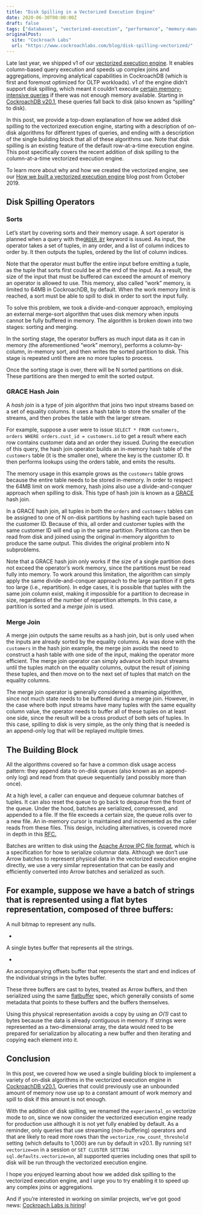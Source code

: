 ```yaml
---
title: "Disk Spilling in a Vectorized Execution Engine"
date: 2020-06-30T00:00:00Z
draft: false
tags: ["databases", "vectorized-execution", "performance", "memory-management", "cockroachdb"]
originalPost:
  site: "Cockroach Labs"
  url: "https://www.cockroachlabs.com/blog/disk-spilling-vectorized/"
---
```


Late last year, we shipped v1 of our [vectorized execution engine](https://www.cockroachlabs.com/docs/stable/vectorized-execution). It enables column-based query execution and speeds up complex joins and aggregations, improving analytical capabilities in CockroachDB (which is first and foremost optimized for OLTP workloads). v1 of the engine didn’t support disk spilling, which meant it couldn’t execute [certain memory-intensive queries](https://www.cockroachlabs.com/docs/stable/vectorized-execution/#disk-spilling-operations) if there was not enough memory available. Starting in [CockroachDB v20.1](https://www.cockroachlabs.com/product/whats-new/), these queries fall back to disk (also known as “spilling” to disk).

In this post, we provide a top-down explanation of how we added disk spilling to the vectorized execution engine, starting with a description of on-disk algorithms for different types of queries, and ending with a description of the single building block that all of these algorithms use. Note that disk spilling is an existing feature of the default row-at-a-time execution engine. This post specifically covers the recent addition of disk spilling to the column-at-a-time vectorized execution engine.

To learn more about why and how we created the vectorized engine, see our [How we built a vectorized execution engine](https://www.cockroachlabs.com/blog/how-we-built-a-vectorized-execution-engine/) blog post from October 2019.

## Disk Spilling Operators

### Sorts

Let’s start by covering sorts and their memory usage. A sort operator is planned when a query with the[`ORDER BY`](https://www.cockroachlabs.com/docs/stable/order-by) keyword is issued. As input, the operator takes a set of tuples, in any order, and a list of column indices to order by. It then outputs the tuples, ordered by the list of column indices.

Note that the operator must buffer the entire input before emitting a tuple, as the tuple that sorts first could be at the end of the input. As a result, the size of the input that must be buffered can exceed the amount of memory an operator is allowed to use. This memory, also called “work” memory, is limited to 64MB in CockroachDB, by default. When the work memory limit is reached, a sort must be able to spill to disk in order to sort the input fully.

To solve this problem, we took a divide-and-conquer approach, employing an external merge-sort algorithm that uses disk memory when inputs cannot be fully buffered in memory. The algorithm is broken down into two stages: sorting and merging.

In the sorting stage, the operator buffers as much input data as it can in memory (the aforementioned “work” memory), performs a column-by-column, in-memory sort, and then writes the sorted partition to disk. This stage is repeated until there are no more tuples to process.

Once the sorting stage is over, there will be N sorted partitions on disk. These partitions are then merged to emit the sorted output.

### GRACE Hash Join

A *hash join* is a type of join algorithm that joins two input streams based on a set of equality columns. It uses a hash table to store the smaller of the streams, and then probes the table with the larger stream. 

For example, suppose a user were to issue `SELECT * FROM customers, orders WHERE orders.cust_id = customers.id` to get a result where each row contains customer data and an order they issued. During the execution of this query, the hash join operator builds an in-memory hash table of the `customers` table (it is the smaller one), where the key is the customer ID. It then performs lookups using the orders table, and emits the results. 

The memory usage in this example grows as the `customers` table grows because the entire table needs to be stored in-memory. In order to respect the 64MB limit on work memory, hash joins also use a divide-and-conquer approach when spilling to disk. This type of hash join is known as a [GRACE](https://en.wikipedia.org/wiki/Hash_join#Grace_hash_join) hash join.

In a GRACE hash join, all tuples in both the `orders` and `customers` tables can be assigned to one of N on-disk partitions by hashing each tuple based on the customer ID. Because of this, all order and customer tuples with the same customer ID will end up in the same partition. Partitions can then be read from disk and joined using the original in-memory algorithm to produce the same output. This divides the original problem into N subproblems. 

Note that a GRACE hash join only works if the size of a single partition does not exceed the operator’s work memory, since the partitions must be read fully into memory. To work around this limitation, the algorithm can simply apply the same divide-and-conquer approach to the large partition if it gets too large (i.e., repartition). In edge cases, it is possible that tuples with the same join column exist, making it impossible for a partition to decrease in size, regardless of the number of repartition attempts. In this case, a partition is sorted and a *merge join* is used.

### Merge Join

A merge join outputs the same results as a hash join, but is only used when the inputs are already sorted by the equality columns. As was done with the `customers` in the hash join example, the merge join avoids the need to construct a hash table with one side of the input, making the operator more efficient. The merge join operator can simply advance both input streams until the tuples match on the equality columns, output the result of joining these tuples, and then move on to the next set of tuples that match on the equality columns.

The merge join operator is generally considered a streaming algorithm, since not much state needs to be buffered during a merge join. However, in the case where both input streams have many tuples with the same equality column value, the operator needs to buffer all of these tuples on at least one side, since the result will be a cross product of both sets of tuples. In this case, spilling to disk is very simple, as the only thing that is needed is an append-only log that will be replayed multiple times.

## The Building Block

All the algorithms covered so far have a common disk usage access pattern: they append data to on-disk queues (also known as an append-only log) and read from that queue sequentially (and possibly more than once).

At a high level, a caller can enqueue and dequeue columnar batches of tuples. It can also reset the queue to go back to dequeue from the front of the queue. Under the hood, batches are serialized, compressed, and appended to a file. If the file exceeds a certain size, the queue rolls over to a new file. An in-memory cursor is maintained and incremented as the caller reads from these files. This design, including alternatives, is covered more in depth in this [RFC.](https://github.com/cockroachdb/cockroach/blob/master/docs/RFCS/20191113_vectorized_external_storage.md)

Batches are written to disk using the [Apache Arrow IPC file format](https://arrow.apache.org/docs/format/Columnar.html#serialization-and-interprocess-communication-ipc), which is a specification for how to serialize columnar data. Although we don’t use Arrow batches to represent physical data in the vectorized execution engine directly, we use a very similar representation that can be easily and efficiently converted into Arrow batches and serialized as such.

For example, suppose we have a batch of strings that is represented using a flat bytes representation, composed of three buffers: 
- 
A null bitmap to represent any nulls.

- 
A single bytes buffer that represents all the strings.

- 
An accompanying offsets buffer that represents the start and end indices of the individual strings in the bytes buffer. 

These three buffers are cast to bytes, treated as Arrow buffers, and then serialized using the same [flatbuffer](https://github.com/google/flatbuffers) spec, which generally consists of some metadata that points to these buffers and the buffers themselves.

Using this physical representation avoids a copy by using an *O(1)* cast to bytes because the data is already contiguous in memory. If strings were represented as a two-dimensional array, the data would need to be prepared for serialization by allocating a new buffer and then iterating and copying each element into it.

## Conclusion

In this post, we covered how we used a single building block to implement a variety of on-disk algorithms in the vectorized execution engine in [CockroachDB v20.1.](https://www.cockroachlabs.com/get-cockroachdb/) Queries that could previously use an unbounded amount of memory now use up to a constant amount of work memory and spill to disk if this amount is not enough.

With the addition of disk spilling, we renamed the `experimental_on` vectorize mode to on, since we now consider the vectorized execution engine ready for production use although it is not yet fully enabled by default. As a reminder, only queries that use streaming (non-buffering) operators and that are likely to read more rows than the `vectorize_row_count_threshold` setting (which defaults to 1,000) are run by default in v20.1. By running `SET vectorize=on` in a session or `SET CLUSTER SETTING sql.defaults.vectorize=on`, all supported queries including ones that spill to disk will be run through the vectorized execution engine.

I hope you enjoyed learning about how we added disk spilling to the vectorized execution engine, and I urge you to try enabling it to speed up any complex joins or aggregations. 

And if you’re interested in working on similar projects, we’ve got good news: [Cockroach Labs is hiring](https://www.cockroachlabs.com/careers)!